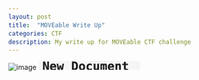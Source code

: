 ```yaml
---
layout: post
title:  "MOVEable Write Up"
categories: CTF
description: My write up for MOVEable CTF challenge
---
```

![image](https://github.com/user-attachments/assets/18269a7b-1036-4a6d-9350-c74515ba824a)
![alt text](image.png)